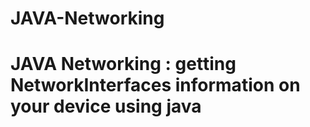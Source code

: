 # JAVA-Networking
# JAVA Networking : getting NetworkInterfaces information on your device using java 
